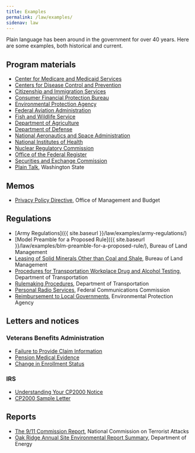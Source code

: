 ```yaml
---
title: Examples
permalink: /law/examples/
sidenav: law
---
```


Plain language has been around in the government for over 40 years. Here are some examples, both historical and current.

## Program materials

- [Center for Medicare and Medicaid Services](https://www.cms.gov/Outreach-and-Education/Outreach/WrittenMaterialsToolkit/index.html)
- [Centers for Disease Control and Prevention](https://www.cdc.gov/healthliteracy/developmaterials/plainlanguage.html)
- [Citizenship and Immigration Services](https://www.uscis.gov/plainlanguage)
- [Consumer Financial Protection Bureau](https://www.consumerfinance.gov/plain-writing/)
- [Environmental Protection Agency](https://www.epa.gov/home/plain-writing)
- [Federal Aviation Administration](https://www.faa.gov/about/initiatives/plain_language/)
- [Fish and Wildlife Service](https://www.fws.gov/pdm/plainlang.html)
- [Department of Agriculture](https://www.usda.gov/plain-writing)
- [Department of Defense](http://www.esd.whs.mil/DD/plainlanguage/)
- [National Aeronautics and Space Administration](https://www.nasa.gov/open/plainlanguage.html)
- [National Institutes of Health](https://www.nih.gov/institutes-nih/nih-office-director/office-communications-public-liaison/clear-communication/plain-language)
- [Nuclear Regulatory Commission](https://www.nrc.gov/public-involve/open/plain-writing.html)
- [Office of the Federal Register](http://www.archives.gov/federal-register/write/plain-language/)
- [Securities and Exchange Commission](https://www.sec.gov/plainwriting.shtml)
- [Plain Talk](http://www.governor.wa.gov/issues/issues/efficient-government/plain-talk), Washington State

## Memos

- [Privacy Policy Directive](https://www.whitehouse.gov/omb/memoranda_m99-18), Office of Management and Budget

## Regulations

- [Army Regulations]({{ site.baseurl }}/law/examples/army-regulations/)
- [Model Preamble for a Proposed Rule]({{ site.baseurl }}/law/examples/blm-preamble-for-a-proposed-rule/), Bureau of Land Management
- [Leasing of Solid Minerals Other than Coal and Shale](https://www.gpo.gov/fdsys/pkg/CFR-2001-title43-vol2/xml/CFR-2001-title43-vol2-part3500.xml), Bureau of Land Management
- [Procedures for Transportation Workplace Drug and Alcohol Testing](https://www.gpo.gov/fdsys/pkg/CFR-2001-title49-vol1/content-detail.html), Department of Transportation
- [Rulemaking Procedures](https://www.gpo.gov/fdsys/pkg/CFR-2001-title49-vol1/content-detail.html), Department of Transportation
- [Personal Radio Services](https://www.ecfr.gov/cgi-bin/text-idx?SID=c697ca6c9ea003f41bceaa0155987142&mc=true&node=pt47.5.95&rgn=div5), Federal Communications Commission
- [Reimbursement to Local Governments](https://www.epa.gov/emergency-response/local-governments-reimbursement-program), Environmental Protection Agency

## Letters and notices

### Veterans Benefits Administration

- [Failure to Provide Claim Information](/law/examples/failure-to-provide-claim-information/)
- [Pension Medical Evidence](/law/examples/pension-medical-evidence/)
- [Change in Enrollment Status](/law/examples/change-in-enrollment-status/)

### IRS

- [Understanding Your CP2000 Notice](https://www.irs.gov/individuals/understanding-your-cp2000-notice)
- [CP2000 Sample Letter](https://www.irs.gov/pub/notices/cp2000_english.pdf)

## Reports

- [The 9/11 Commission Report](http://www.9-11commission.gov/report/911Report.pdf), National Commission on Terrorist Attacks
- [Oak Ridge Annual Site Environmental Report Summary](https://doeic.science.energy.gov/ASER/aser2015/2015ASER.pdf), Department of Energy
